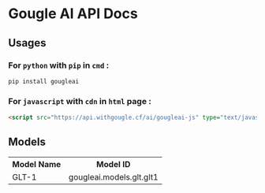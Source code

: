 # Gougle AI API Docs
## Usages
### For `python` with `pip` in `cmd` :
```shell
pip install gougleai
```

### For `javascript` with `cdn` in `html` page :
```html
<script src="https://api.withgougle.cf/ai/gougleai-js" type="text/javascript"></script>
```

## Models
<table>
    <tr>
        <th>Model Name</th>
        <th>Model ID</th>
    </tr>
    <tr>
        <td>GLT-1</td>
        <td>gougleai.models.glt.glt1</td>
    </tr>
</table>
